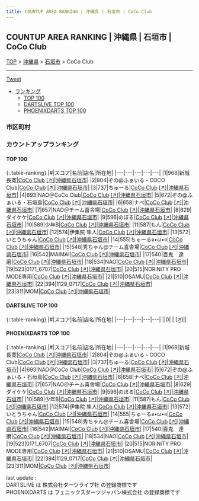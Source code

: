 ```yaml
---
title: COUNTUP AREA RANKING | 沖縄県 | 石垣市 | CoCo Club
---
```

## COUNTUP AREA RANKING | 沖縄県 | 石垣市 | CoCo Club

[TOP](/darts/rank/) > [沖縄県](/darts/rank/沖縄県/) > [石垣市](/darts/rank/沖縄県/石垣市/) > CoCo Club

___

<a href="https://twitter.com/share?ref_src=twsrc%5Etfw" data-text="COUNTUP AREA RANKING | 沖縄県石垣市CoCo Club" class="twitter-share-button" data-hashtags="DARTSLIVE,PHOENIXDARTS,darts,ダーツ" data-show-count="false">Tweet</a>

* [ランキング](#カウントアップランキング)
    * [TOP 100](#top-100)
    * [DARTSLIVE TOP 100](#dartslive-top-100)
    * [PHOENIXDARTS TOP 100](#phoenixdarts-top-100)

### 市区町村

<ul>

</ul>

### カウントアップランキング

#### TOP 100



{:.table-ranking}
|#|スコア|名前|店名|所在地|
|---|---|---|---|---|
|1|968|<span class="rank-name-pd">新城 長寛</span>|<a href="/darts/rank/shops/5416.html">CoCo Club</a> <a href="https://vs.phoenixdarts.com/jp/shop/shopDetailInfo/s_5416?s_seq=5416">[↗]</a>|<a href="/darts/rank/沖縄県/石垣市">沖縄県石垣市</a>|
|2|804|<span class="rank-name-pd">ぞの@ふぁいる・COCO Club</span>|<a href="/darts/rank/shops/5416.html">CoCo Club</a> <a href="https://vs.phoenixdarts.com/jp/shop/shopDetailInfo/s_5416?s_seq=5416">[↗]</a>|<a href="/darts/rank/沖縄県/石垣市">沖縄県石垣市</a>|
|3|737|<span class="rank-name-pd">ちゅーる</span>|<a href="/darts/rank/shops/5416.html">CoCo Club</a> <a href="https://vs.phoenixdarts.com/jp/shop/shopDetailInfo/s_5416?s_seq=5416">[↗]</a>|<a href="/darts/rank/沖縄県/石垣市">沖縄県石垣市</a>|
|4|693|<span class="rank-name-pd">NAO＠CoCo Club</span>|<a href="/darts/rank/shops/5416.html">CoCo Club</a> <a href="https://vs.phoenixdarts.com/jp/shop/shopDetailInfo/s_5416?s_seq=5416">[↗]</a>|<a href="/darts/rank/沖縄県/石垣市">沖縄県石垣市</a>|
|5|672|<span class="rank-name-pd">ぞの@ふぁいる・石垣島</span>|<a href="/darts/rank/shops/5416.html">CoCo Club</a> <a href="https://vs.phoenixdarts.com/jp/shop/shopDetailInfo/s_5416?s_seq=5416">[↗]</a>|<a href="/darts/rank/沖縄県/石垣市">沖縄県石垣市</a>|
|6|658|<span class="rank-name-pd">ナベ</span>|<a href="/darts/rank/shops/5416.html">CoCo Club</a> <a href="https://vs.phoenixdarts.com/jp/shop/shopDetailInfo/s_5416?s_seq=5416">[↗]</a>|<a href="/darts/rank/沖縄県/石垣市">沖縄県石垣市</a>|
|7|657|<span class="rank-name-pd">NAO＠チーム喜舎場</span>|<a href="/darts/rank/shops/5416.html">CoCo Club</a> <a href="https://vs.phoenixdarts.com/jp/shop/shopDetailInfo/s_5416?s_seq=5416">[↗]</a>|<a href="/darts/rank/沖縄県/石垣市">沖縄県石垣市</a>|
|8|629|<span class="rank-name-pd">ダイケケ</span>|<a href="/darts/rank/shops/5416.html">CoCo Club</a> <a href="https://vs.phoenixdarts.com/jp/shop/shopDetailInfo/s_5416?s_seq=5416">[↗]</a>|<a href="/darts/rank/沖縄県/石垣市">沖縄県石垣市</a>|
|9|596|<span class="rank-name-pd">のぼる</span>|<a href="/darts/rank/shops/5416.html">CoCo Club</a> <a href="https://vs.phoenixdarts.com/jp/shop/shopDetailInfo/s_5416?s_seq=5416">[↗]</a>|<a href="/darts/rank/沖縄県/石垣市">沖縄県石垣市</a>|
|10|589|<span class="rank-name-pd">少年B</span>|<a href="/darts/rank/shops/5416.html">CoCo Club</a> <a href="https://vs.phoenixdarts.com/jp/shop/shopDetailInfo/s_5416?s_seq=5416">[↗]</a>|<a href="/darts/rank/沖縄県/石垣市">沖縄県石垣市</a>|
|11|587|<span class="rank-name-pd">もん</span>|<a href="/darts/rank/shops/5416.html">CoCo Club</a> <a href="https://vs.phoenixdarts.com/jp/shop/shopDetailInfo/s_5416?s_seq=5416">[↗]</a>|<a href="/darts/rank/沖縄県/石垣市">沖縄県石垣市</a>|
|12|574|<span class="rank-name-pd">伊集院 隼人</span>|<a href="/darts/rank/shops/5416.html">CoCo Club</a> <a href="https://vs.phoenixdarts.com/jp/shop/shopDetailInfo/s_5416?s_seq=5416">[↗]</a>|<a href="/darts/rank/沖縄県/石垣市">沖縄県石垣市</a>|
|13|572|<span class="rank-name-pd">いとうちゃん</span>|<a href="/darts/rank/shops/5416.html">CoCo Club</a> <a href="https://vs.phoenixdarts.com/jp/shop/shopDetailInfo/s_5416?s_seq=5416">[↗]</a>|<a href="/darts/rank/沖縄県/石垣市">沖縄県石垣市</a>|
|14|555|<span class="rank-name-pd">ちゅーるฅ•ω•ฅ</span>|<a href="/darts/rank/shops/5416.html">CoCo Club</a> <a href="https://vs.phoenixdarts.com/jp/shop/shopDetailInfo/s_5416?s_seq=5416">[↗]</a>|<a href="/darts/rank/沖縄県/石垣市">沖縄県石垣市</a>|
|15|548|<span class="rank-name-pd">秀ちゃん@チーム喜舎場</span>|<a href="/darts/rank/shops/5416.html">CoCo Club</a> <a href="https://vs.phoenixdarts.com/jp/shop/shopDetailInfo/s_5416?s_seq=5416">[↗]</a>|<a href="/darts/rank/沖縄県/石垣市">沖縄県石垣市</a>|
|16|542|<span class="rank-name-pd">MAIMAI</span>|<a href="/darts/rank/shops/5416.html">CoCo Club</a> <a href="https://vs.phoenixdarts.com/jp/shop/shopDetailInfo/s_5416?s_seq=5416">[↗]</a>|<a href="/darts/rank/沖縄県/石垣市">沖縄県石垣市</a>|
|17|540|<span class="rank-name-pd">百鬼　達磨</span>|<a href="/darts/rank/shops/5416.html">CoCo Club</a> <a href="https://vs.phoenixdarts.com/jp/shop/shopDetailInfo/s_5416?s_seq=5416">[↗]</a>|<a href="/darts/rank/沖縄県/石垣市">沖縄県石垣市</a>|
|18|534|<span class="rank-name-pd">NAO</span>|<a href="/darts/rank/shops/5416.html">CoCo Club</a> <a href="https://vs.phoenixdarts.com/jp/shop/shopDetailInfo/s_5416?s_seq=5416">[↗]</a>|<a href="/darts/rank/沖縄県/石垣市">沖縄県石垣市</a>|
|19|523|<span class="rank-name-pd">0171_6707</span>|<a href="/darts/rank/shops/5416.html">CoCo Club</a> <a href="https://vs.phoenixdarts.com/jp/shop/shopDetailInfo/s_5416?s_seq=5416">[↗]</a>|<a href="/darts/rank/沖縄県/石垣市">沖縄県石垣市</a>|
|20|515|<span class="rank-name-pd">NORiNiTY PRO MODE専用</span>|<a href="/darts/rank/shops/5416.html">CoCo Club</a> <a href="https://vs.phoenixdarts.com/jp/shop/shopDetailInfo/s_5416?s_seq=5416">[↗]</a>|<a href="/darts/rank/沖縄県/石垣市">沖縄県石垣市</a>|
|21|510|<span class="rank-name-pd">OSAMU</span>|<a href="/darts/rank/shops/5416.html">CoCo Club</a> <a href="https://vs.phoenixdarts.com/jp/shop/shopDetailInfo/s_5416?s_seq=5416">[↗]</a>|<a href="/darts/rank/沖縄県/石垣市">沖縄県石垣市</a>|
|22|394|<span class="rank-name-pd">1129_0717</span>|<a href="/darts/rank/shops/5416.html">CoCo Club</a> <a href="https://vs.phoenixdarts.com/jp/shop/shopDetailInfo/s_5416?s_seq=5416">[↗]</a>|<a href="/darts/rank/沖縄県/石垣市">沖縄県石垣市</a>|
|23|311|<span class="rank-name-pd">MOM</span>|<a href="/darts/rank/shops/5416.html">CoCo Club</a> <a href="https://vs.phoenixdarts.com/jp/shop/shopDetailInfo/s_5416?s_seq=5416">[↗]</a>|<a href="/darts/rank/沖縄県/石垣市">沖縄県石垣市</a>|


#### DARTSLIVE TOP 100



{:.table-ranking}
|#|スコア|名前|店名|所在地|
|---|---|---|---|---|
||0|<span class="rank-name-dl"> </span>|<a href="/darts/rank/shops/.html"></a> <a href="">[↗]</a>|<a href="/darts/rank//"></a>|


#### PHOENIXDARTS TOP 100



{:.table-ranking}
|#|スコア|名前|店名|所在地|
|---|---|---|---|---|
|1|968|<span class="rank-name-pd">新城 長寛</span>|<a href="/darts/rank/shops/5416.html">CoCo Club</a> <a href="https://vs.phoenixdarts.com/jp/shop/shopDetailInfo/s_5416?s_seq=5416">[↗]</a>|<a href="/darts/rank/沖縄県/石垣市">沖縄県石垣市</a>|
|2|804|<span class="rank-name-pd">ぞの@ふぁいる・COCO Club</span>|<a href="/darts/rank/shops/5416.html">CoCo Club</a> <a href="https://vs.phoenixdarts.com/jp/shop/shopDetailInfo/s_5416?s_seq=5416">[↗]</a>|<a href="/darts/rank/沖縄県/石垣市">沖縄県石垣市</a>|
|3|737|<span class="rank-name-pd">ちゅーる</span>|<a href="/darts/rank/shops/5416.html">CoCo Club</a> <a href="https://vs.phoenixdarts.com/jp/shop/shopDetailInfo/s_5416?s_seq=5416">[↗]</a>|<a href="/darts/rank/沖縄県/石垣市">沖縄県石垣市</a>|
|4|693|<span class="rank-name-pd">NAO＠CoCo Club</span>|<a href="/darts/rank/shops/5416.html">CoCo Club</a> <a href="https://vs.phoenixdarts.com/jp/shop/shopDetailInfo/s_5416?s_seq=5416">[↗]</a>|<a href="/darts/rank/沖縄県/石垣市">沖縄県石垣市</a>|
|5|672|<span class="rank-name-pd">ぞの@ふぁいる・石垣島</span>|<a href="/darts/rank/shops/5416.html">CoCo Club</a> <a href="https://vs.phoenixdarts.com/jp/shop/shopDetailInfo/s_5416?s_seq=5416">[↗]</a>|<a href="/darts/rank/沖縄県/石垣市">沖縄県石垣市</a>|
|6|658|<span class="rank-name-pd">ナベ</span>|<a href="/darts/rank/shops/5416.html">CoCo Club</a> <a href="https://vs.phoenixdarts.com/jp/shop/shopDetailInfo/s_5416?s_seq=5416">[↗]</a>|<a href="/darts/rank/沖縄県/石垣市">沖縄県石垣市</a>|
|7|657|<span class="rank-name-pd">NAO＠チーム喜舎場</span>|<a href="/darts/rank/shops/5416.html">CoCo Club</a> <a href="https://vs.phoenixdarts.com/jp/shop/shopDetailInfo/s_5416?s_seq=5416">[↗]</a>|<a href="/darts/rank/沖縄県/石垣市">沖縄県石垣市</a>|
|8|629|<span class="rank-name-pd">ダイケケ</span>|<a href="/darts/rank/shops/5416.html">CoCo Club</a> <a href="https://vs.phoenixdarts.com/jp/shop/shopDetailInfo/s_5416?s_seq=5416">[↗]</a>|<a href="/darts/rank/沖縄県/石垣市">沖縄県石垣市</a>|
|9|596|<span class="rank-name-pd">のぼる</span>|<a href="/darts/rank/shops/5416.html">CoCo Club</a> <a href="https://vs.phoenixdarts.com/jp/shop/shopDetailInfo/s_5416?s_seq=5416">[↗]</a>|<a href="/darts/rank/沖縄県/石垣市">沖縄県石垣市</a>|
|10|589|<span class="rank-name-pd">少年B</span>|<a href="/darts/rank/shops/5416.html">CoCo Club</a> <a href="https://vs.phoenixdarts.com/jp/shop/shopDetailInfo/s_5416?s_seq=5416">[↗]</a>|<a href="/darts/rank/沖縄県/石垣市">沖縄県石垣市</a>|
|11|587|<span class="rank-name-pd">もん</span>|<a href="/darts/rank/shops/5416.html">CoCo Club</a> <a href="https://vs.phoenixdarts.com/jp/shop/shopDetailInfo/s_5416?s_seq=5416">[↗]</a>|<a href="/darts/rank/沖縄県/石垣市">沖縄県石垣市</a>|
|12|574|<span class="rank-name-pd">伊集院 隼人</span>|<a href="/darts/rank/shops/5416.html">CoCo Club</a> <a href="https://vs.phoenixdarts.com/jp/shop/shopDetailInfo/s_5416?s_seq=5416">[↗]</a>|<a href="/darts/rank/沖縄県/石垣市">沖縄県石垣市</a>|
|13|572|<span class="rank-name-pd">いとうちゃん</span>|<a href="/darts/rank/shops/5416.html">CoCo Club</a> <a href="https://vs.phoenixdarts.com/jp/shop/shopDetailInfo/s_5416?s_seq=5416">[↗]</a>|<a href="/darts/rank/沖縄県/石垣市">沖縄県石垣市</a>|
|14|555|<span class="rank-name-pd">ちゅーるฅ•ω•ฅ</span>|<a href="/darts/rank/shops/5416.html">CoCo Club</a> <a href="https://vs.phoenixdarts.com/jp/shop/shopDetailInfo/s_5416?s_seq=5416">[↗]</a>|<a href="/darts/rank/沖縄県/石垣市">沖縄県石垣市</a>|
|15|548|<span class="rank-name-pd">秀ちゃん@チーム喜舎場</span>|<a href="/darts/rank/shops/5416.html">CoCo Club</a> <a href="https://vs.phoenixdarts.com/jp/shop/shopDetailInfo/s_5416?s_seq=5416">[↗]</a>|<a href="/darts/rank/沖縄県/石垣市">沖縄県石垣市</a>|
|16|542|<span class="rank-name-pd">MAIMAI</span>|<a href="/darts/rank/shops/5416.html">CoCo Club</a> <a href="https://vs.phoenixdarts.com/jp/shop/shopDetailInfo/s_5416?s_seq=5416">[↗]</a>|<a href="/darts/rank/沖縄県/石垣市">沖縄県石垣市</a>|
|17|540|<span class="rank-name-pd">百鬼　達磨</span>|<a href="/darts/rank/shops/5416.html">CoCo Club</a> <a href="https://vs.phoenixdarts.com/jp/shop/shopDetailInfo/s_5416?s_seq=5416">[↗]</a>|<a href="/darts/rank/沖縄県/石垣市">沖縄県石垣市</a>|
|18|534|<span class="rank-name-pd">NAO</span>|<a href="/darts/rank/shops/5416.html">CoCo Club</a> <a href="https://vs.phoenixdarts.com/jp/shop/shopDetailInfo/s_5416?s_seq=5416">[↗]</a>|<a href="/darts/rank/沖縄県/石垣市">沖縄県石垣市</a>|
|19|523|<span class="rank-name-pd">0171_6707</span>|<a href="/darts/rank/shops/5416.html">CoCo Club</a> <a href="https://vs.phoenixdarts.com/jp/shop/shopDetailInfo/s_5416?s_seq=5416">[↗]</a>|<a href="/darts/rank/沖縄県/石垣市">沖縄県石垣市</a>|
|20|515|<span class="rank-name-pd">NORiNiTY PRO MODE専用</span>|<a href="/darts/rank/shops/5416.html">CoCo Club</a> <a href="https://vs.phoenixdarts.com/jp/shop/shopDetailInfo/s_5416?s_seq=5416">[↗]</a>|<a href="/darts/rank/沖縄県/石垣市">沖縄県石垣市</a>|
|21|510|<span class="rank-name-pd">OSAMU</span>|<a href="/darts/rank/shops/5416.html">CoCo Club</a> <a href="https://vs.phoenixdarts.com/jp/shop/shopDetailInfo/s_5416?s_seq=5416">[↗]</a>|<a href="/darts/rank/沖縄県/石垣市">沖縄県石垣市</a>|
|22|394|<span class="rank-name-pd">1129_0717</span>|<a href="/darts/rank/shops/5416.html">CoCo Club</a> <a href="https://vs.phoenixdarts.com/jp/shop/shopDetailInfo/s_5416?s_seq=5416">[↗]</a>|<a href="/darts/rank/沖縄県/石垣市">沖縄県石垣市</a>|
|23|311|<span class="rank-name-pd">MOM</span>|<a href="/darts/rank/shops/5416.html">CoCo Club</a> <a href="https://vs.phoenixdarts.com/jp/shop/shopDetailInfo/s_5416?s_seq=5416">[↗]</a>|<a href="/darts/rank/沖縄県/石垣市">沖縄県石垣市</a>|


<div class="footer border-top border-gray-light mt-5 pt-3 text-right text-gray">
    last update : <span style="font-weight: italic" id="foot_last_modified"></span><br />
    DARTSLIVE は 株式会社ダーツライブ社 の登録商標です<br />
    PHOENIXDARTS は フェニックスダーツジャパン株式会社 の登録商標です<br />
</div>

<script src="https://cdnjs.cloudflare.com/ajax/libs/jquery.tablesorter/2.31.3/js/jquery.tablesorter.min.js" integrity="sha512-qzgd5cYSZcosqpzpn7zF2ZId8f/8CHmFKZ8j7mU4OUXTNRd5g+ZHBPsgKEwoqxCtdQvExE5LprwwPAgoicguNg==" crossorigin="anonymous" referrerpolicy="no-referrer"></script>
<link rel="stylesheet" href="https://cdnjs.cloudflare.com/ajax/libs/jquery.tablesorter/2.31.3/css/theme.default.min.css" integrity="sha512-wghhOJkjQX0Lh3NSWvNKeZ0ZpNn+SPVXX1Qyc9OCaogADktxrBiBdKGDoqVUOyhStvMBmJQ8ZdMHiR3wuEq8+w==" crossorigin="anonymous" referrerpolicy="no-referrer" />
<script>
$(function() {
    $(".table-ranking").tablesorter({sortList:[[0, 0]]});
    $("#foot_last_modified").text(formatDate(new Date(document.lastModified), 'yyyy-MM-dd HH:mm:ss'));
});
</script>

<script async src="https://platform.twitter.com/widgets.js" charset="utf-8"></script>